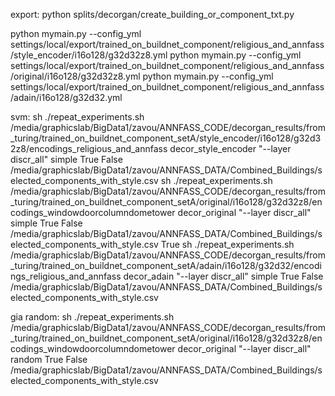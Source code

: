 
export:
python splits/decorgan/create_building_or_component_txt.py

python mymain.py --config_yml settings/local/export/trained_on_buildnet_component/religious_and_annfass/style_encoder/i16o128/g32d32z8.yml
python mymain.py --config_yml settings/local/export/trained_on_buildnet_component/religious_and_annfass/original/i16o128/g32d32z8.yml
python mymain.py --config_yml settings/local/export/trained_on_buildnet_component/religious_and_annfass/adain/i16o128/g32d32.yml

svm:
sh ./repeat_experiments.sh /media/graphicslab/BigData1/zavou/ANNFASS_CODE/decorgan_results/from_turing/trained_on_buildnet_component_setA/style_encoder/i16o128/g32d32z8/encodings_religious_and_annfass decor_style_encoder "--layer discr_all" simple True False /media/graphicslab/BigData1/zavou/ANNFASS_DATA/Combined_Buildings/selected_components_with_style.csv
sh ./repeat_experiments.sh /media/graphicslab/BigData1/zavou/ANNFASS_CODE/decorgan_results/from_turing/trained_on_buildnet_component_setA/original/i16o128/g32d32z8/encodings_windowdoorcolumndometower decor_original "--layer discr_all" simple True False /media/graphicslab/BigData1/zavou/ANNFASS_DATA/Combined_Buildings/selected_components_with_style.csv True
sh ./repeat_experiments.sh /media/graphicslab/BigData1/zavou/ANNFASS_CODE/decorgan_results/from_turing/trained_on_buildnet_component_setA/adain/i16o128/g32d32/encodings_religious_and_annfass decor_adain "--layer discr_all" simple True False /media/graphicslab/BigData1/zavou/ANNFASS_DATA/Combined_Buildings/selected_components_with_style.csv

gia random:
sh ./repeat_experiments.sh /media/graphicslab/BigData1/zavou/ANNFASS_CODE/decorgan_results/from_turing/trained_on_buildnet_component_setA/original/i16o128/g32d32z8/encodings_windowdoorcolumndometower decor_original "--layer discr_all" random True False /media/graphicslab/BigData1/zavou/ANNFASS_DATA/Combined_Buildings/selected_components_with_style.csv
